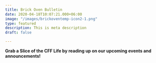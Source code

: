 ```yaml
---
title: Brick Oven Bulletin
date: 2020-04-18T10:07:21.000+06:00
image: "/images/brickoventemp-icon2-1.png"
type: featured
description: This is meta description
draft: false

---
```

**Grab a Slice of the CFF Life by reading up on our upcoming events and announcements!**